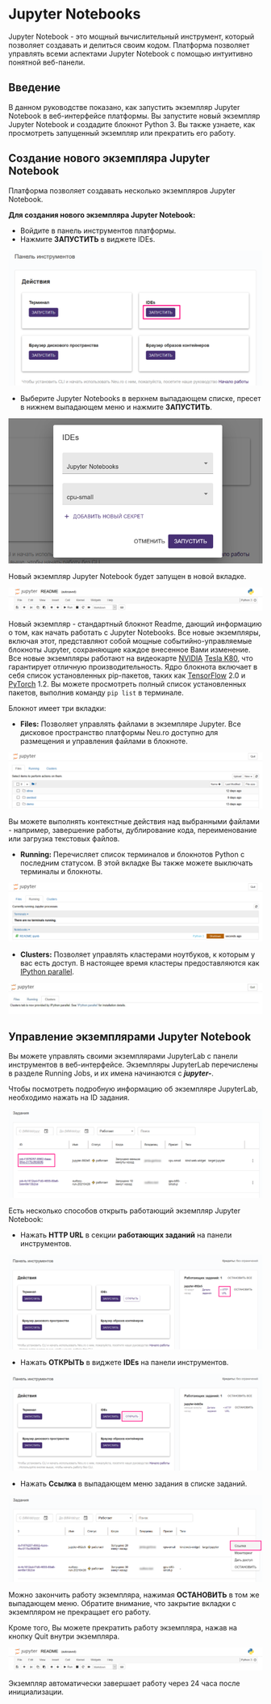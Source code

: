 # Jupyter Notebooks

Jupyter Notebook - это мощный вычислительный инструмент, который позволяет создавать и делиться своим кодом. Платформа позволяет управлять всеми аспектами Jupyter Notebook с помощью интуитивно понятной веб-панели.

## Введение

В данном руководстве показано, как запустить экземпляр Jupyter Notebook в веб-интерфейсе платформы. Вы запустите новый экземпляр Jupyter Notebook и создадите блокнот Python 3. Вы также узнаете, как просмотреть запущенный экземпляр или прекратить его работу.

## Создание нового экземпляра Jupyter Notebook

Платформа позволяет создавать несколько экземпляров Jupyter Notebook.

**Для создания нового экземпляра Jupyter Notebook:**

* Войдите в панель инструментов платформы.
* Нажмите **ЗАПУСТИТЬ** в виджете IDEs.

![](../.gitbook/assets/image%20%28175%29.png)

* Выберите Jupyter Notebooks в верхнем выпадающем списке, пресет в нижнем выпадающем меню и нажмите **ЗАПУСТИТЬ**.

![](../.gitbook/assets/image%20%2853%29.png)

Новый экземпляр Jupyter Notebook будет запущен в новой вкладке.

![](../.gitbook/assets/zobrazhennya%20%2828%29.png)

Новый экземпляр - стандартный блокнот Readme, дающий информацию о том, как начать работать с Jupyter Notebooks. Все новые экземпляры, включая этот, представляют собой мощные событийно-управляемые блокноты Jupyter, сохраняющие каждое внесенное Вами изменение. Все новые экземпляры работают на видеокарте [NVIDIA](https://www.nvidia.com/en-gb/data-center/tesla-k80/) [Tesla K80](https://www.nvidia.com/en-gb/data-center/tesla-k80/), что гарантирует отличную производительность. Ядро блокнота включает в себя список установленных pip-пакетов, таких как [TensorFlow](https://www.tensorflow.org/) 2.0 и [PyTorch](https://pytorch.org/) 1.2. Вы можете просмотреть полный список установленных пакетов, выполнив команду `pip list` в терминале.

Блокнот имеет три вкладки:

* **Files:** Позволяет управлять файлами в экземпляре Jupyter. Все дисковое пространство платформы Neu.ro доступно для размещения и управления файлами в блокноте.

![&#x412;&#x43A;&#x43B;&#x430;&#x434;&#x43A;&#x430; Files](../.gitbook/assets/image%20%2834%29%20%281%29.png)

Вы можете выполнять контекстные действия над выбранными файлами - например, завершение работы, дублирование кода, переименование или загрузка текстовых файлов.

* **Running:** Перечисляет список терминалов и блокнотов Python с последним статусом. В этой вкладке Вы также можете выключать терминалы и блокноты.

![&#x412;&#x43A;&#x43B;&#x430;&#x434;&#x43A;&#x430; Running](../.gitbook/assets/image%20%2847%29%20%281%29.png)

* **Clusters:** Позволяет управлять кластерами ноутбуков, к которым у вас есть доступ. В настоящее время кластеры предоставляются как [IPython parallel](https://github.com/ipython/ipyparallel).

![&#x412;&#x43A;&#x43B;&#x430;&#x434;&#x43A;&#x430; Clusters](../.gitbook/assets/Jupyter_Clusters.jpg)

## Управление экземплярами Jupyter Notebook

Вы можете управлять своими экземплярами JupyterLab с панели инструментов в веб-интерфейсе. Экземпляры JupyterLab перечислены в разделе Running Jobs, и их имена начинаются с _**jupyter-**_.

Чтобы посмотреть подробную информацию об экземпляре JupyterLab, необходимо нажать на ID задания.

![](../.gitbook/assets/image%20%28190%29.png)

Есть несколько способов открыть работающий экземпляр Jupyter Notebook:

* Нажать **HTTP URL** в секции **работающих заданий** на панели инструментов.

![](../.gitbook/assets/image%20%28185%29.png)

* Нажать **ОТКРЫТЬ** в виджете **IDEs** на панели инструментов.

![](../.gitbook/assets/image%20%28192%29.png)

* Нажать **Ссылка** в выпадающем меню задания в списке заданий.

![](../.gitbook/assets/image%20%28174%29.png)

Можно закончить работу экземпляра, нажимая **ОСТАНОВИТЬ** в том же выпадающем меню. Обратите внимание, что закрытие вкладки с экземпляром не прекращает его работу.

Кроме того, Вы можете прекратить работу экземпляра, нажав на кнопку Quit внутри экземпляра.

![](../.gitbook/assets/image%20%2820%29.png)

Экземпляр автоматически завершает работу через 24 часа после инициализации.

